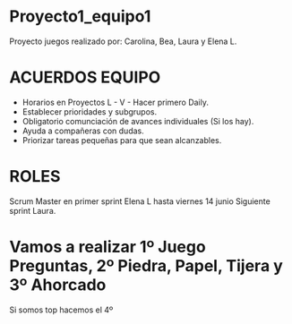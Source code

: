 # Proyecto1_equipo1
Proyecto juegos realizado por: Carolina, Bea, Laura y Elena L.

# ACUERDOS EQUIPO
- Horarios en Proyectos L - V -  Hacer primero Daily.
- Establecer prioridades y subgrupos.
- Obligatorio comunciación de avances individuales (Si los hay).
- Ayuda a compañeras con dudas.
- Priorizar tareas pequeñas para que sean alcanzables.

# ROLES
Scrum Master en primer sprint Elena L hasta viernes 14 junio
Siguiente sprint Laura.

# Vamos a realizar 1º Juego Preguntas, 2º Piedra, Papel, Tijera y 3º Ahorcado
Si somos top hacemos el 4º
